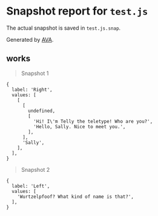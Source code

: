 # Snapshot report for `test.js`

The actual snapshot is saved in `test.js.snap`.

Generated by [AVA](https://ava.li).

## works

> Snapshot 1

    {
      label: 'Right',
      values: [
        [
          [
            undefined,
            [
              'Hi! I\'m Telly the teletype! Who are you?',
              'Hello, Sally. Nice to meet you.',
            ],
          ],
          'Sally',
        ],
      ],
    }

> Snapshot 2

    {
      label: 'Left',
      values: [
        'Wurtzelpfoof? What kind of name is that?',
      ],
    }
